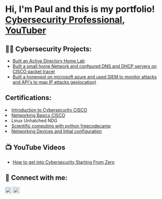 <h1>Hi, I'm Paul and this is my portfolio! <br/> <a href="https://github.com/joshmadakor1/Jwipe.PowerShell/blob/master/">Cybersecurity Professional</a>, <a href="https://www.youtube.com/c/joshmadakor">YouTuber</a></h1>

<h2>👨‍💻 Cybersecurity  Projects:</h2>

  - [Built an Active Directory Home Lab](https://github.com/joshmadakor1/Algorithms-Practice)
  - [Built a small home Network and confgured DNS and DHCP servers on CISCO packet tracer](https://github.com/joshmadakor1/Sentinel-Lab)
  - [Built a honeypot on microsoft azure and used SIEM to monitor attacks and API's to map IP attacks geolocation)](https://github.com/joshmadakor1/Jwipe.PowerShell)

<h2> Certifications: </h2>
<li><a href = 'https://www.credly.com/badges/f9f577b3-663c-45e4-837d-5dcd825beba4/public_url'>Introduction to Cybersecurity CISCO</li>
<li><a href ='https://www.credly.com/badges/df704c05-63a2-43ac-a31a-7f7f44d299ed/public_url'>Networking Basics CISCO</a></li>
<li>Linux Unhatched NDG</li>
<li><a href='https://www.freecodecamp.org/certification/fccc7f06037-9db8-4607-8e2c-8d72d22fbb0a/scientific-computing-with-python-v7'>Scientific computing with python freecodecamp</a></li>
<li><a href = "https://www.credly.com/badges/67586171-5648-4f6b-b530-7525f0dbd3f4/public_url">Networking Devices and Intial configuration</a> </li>


<h2>📺 YouTube Videos</h2>

- [How to get into Cybersecurity Starting From Zero](https://www.youtube.com/watch?v=a83ASGn_V_s)

<h2> 🤳 Connect with me:</h2>

[<img align="left" alt="Pauldoescyber | YouTube" width="22px" src="https://cdn.jsdelivr.net/npm/simple-icons@v3/icons/youtube.svg" />][youtube]
[<img align="left" alt="Pauldoescyber | Twitter" width="22px" src="https://cdn.jsdelivr.net/npm/simple-icons@v3/icons/twitter.svg" />][twitter]

[twitter]: https://x.com/Pauldoescyber
[youtube]: http://www.youtube.com/@pauldoescyber
<!--
**joshmadakor1/joshmadakor1** is a ✨ _special_ ✨ repository because its `README.md` (this file) appears on your GitHub profile.

Here are some ideas to get you started:

- 🔭 I’m currently working on ...
- 🌱 I’m currently learning ...
- 👯 I’m looking to collaborate on ...
- 🤔 I’m looking for help with ...
- 💬 Ask me about ...
- 📫 How to reach me: ...
- 😄 Pronouns: ...
- ⚡ Fun fact: ...
-->
